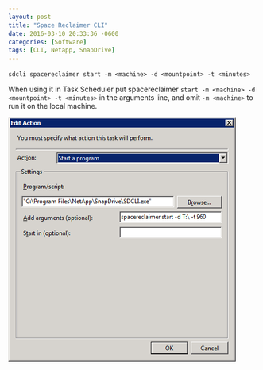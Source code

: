 ```yaml
---
layout: post
title: "Space Reclaimer CLI"
date: 2016-03-10 20:33:36 -0600
categories: [Software]
tags: [CLI, Netapp, SnapDrive]
---
```


`sdcli spacereclaimer start -m <machine> -d <mountpoint> -t <minutes>`

When using it in Task Scheduler put spacereclaimer `start -m <machine> -d <mountpoint> -t <minutes>` in the arguments line, and omit `-m <machine>` to run it on the local machine.

![pic](/assets/2016/03/spacereclaimer_task.png)
